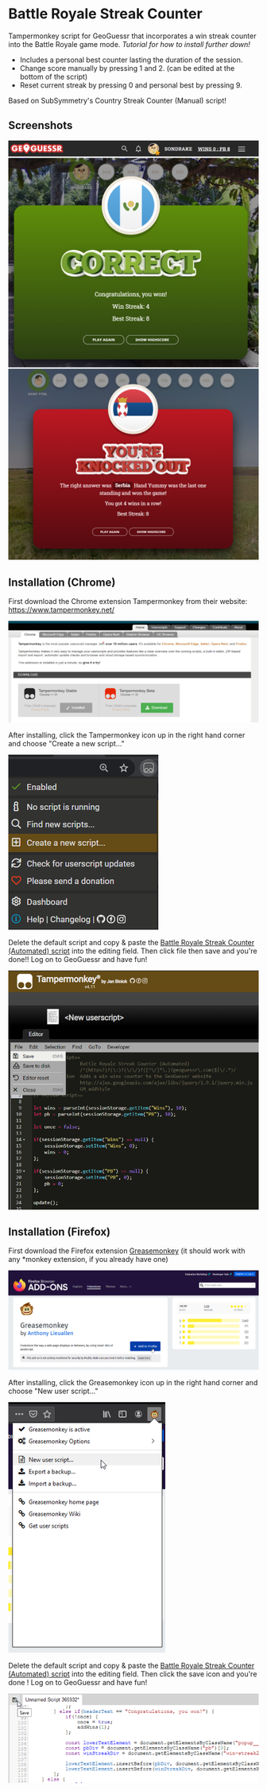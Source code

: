 # Battle Royale Streak Counter
Tampermonkey script for GeoGuessr that incorporates a win streak counter into the Battle Royale game mode. *Tutorial for how to install further down!*

* Includes a personal best counter lasting the duration of the session.
* Change score manually by pressing 1 and 2. (can be edited at the bottom of the script)
* Reset current streak by pressing 0 and personal best by pressing 9.

Based on SubSymmetry's Country Streak Counter (Manual) script! 

## Screenshots
![Header](Images/general/header.png)
![Win Screen](Images/general/win.png)
![Loss Screen](Images/general/loss.png)

## Installation (Chrome)
First download the Chrome extension Tampermonkey from their website: https://www.tampermonkey.net/

![Website](Images/chrome/web.png)

After installing, click the Tampermonkey icon up in the right hand corner and choose "Create a new script..." 

![New Script](Images/chrome/new.png)

Delete the default script and copy & paste the [Battle Royale Streak Counter (Automated) script](https://raw.githubusercontent.com/Sondrake/Battle-Royale-Streak-Counter/main/battle_royale_streak_counter_(automated).js) into the editing field. Then click file then save and you're done!! Log on to GeoGuessr and have fun!

![Save](Images/chrome/save.png)

## Installation (Firefox)
First download the Firefox extension [Greasemonkey](https://addons.mozilla.org/fr/firefox/addon/greasemonkey/) (it should work with any *monkey extension, if you already have one)

![AMO page](Images/firefox/web.png)

After installing, click the Greasemonkey icon up in the right hand corner and choose "New user script..." 

![New Script](Images/firefox/new.png)

Delete the default script and copy & paste the [Battle Royale Streak Counter (Automated) script](https://raw.githubusercontent.com/Sondrake/Battle-Royale-Streak-Counter/main/battle_royale_streak_counter_(automated).js) into the editing field. Then click the save icon and you're done ! Log on to GeoGuessr and have fun!

![Save](Images/firefox/save.png)